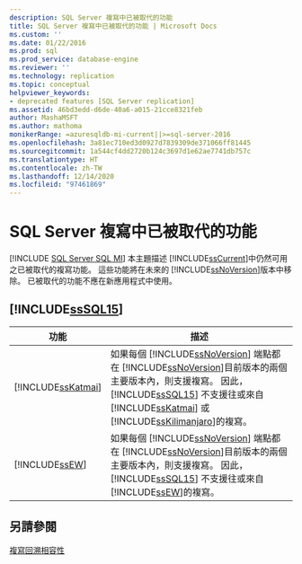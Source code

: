 ```yaml
---
description: SQL Server 複寫中已被取代的功能
title: SQL Server 複寫中已被取代的功能 | Microsoft Docs
ms.custom: ''
ms.date: 01/22/2016
ms.prod: sql
ms.prod_service: database-engine
ms.reviewer: ''
ms.technology: replication
ms.topic: conceptual
helpviewer_keywords:
- deprecated features [SQL Server replication]
ms.assetid: 46bd3edd-d6de-40a6-a015-21cce8321feb
author: MashaMSFT
ms.author: mathoma
monikerRange: =azuresqldb-mi-current||>=sql-server-2016
ms.openlocfilehash: 3a81ec710ed3d0927d7839309de371066ff81445
ms.sourcegitcommit: 1a544cf4dd2720b124c3697d1e62ae7741db757c
ms.translationtype: HT
ms.contentlocale: zh-TW
ms.lasthandoff: 12/14/2020
ms.locfileid: "97461869"
---
```

# <a name="deprecated-features-in-sql-server-replication"></a>SQL Server 複寫中已被取代的功能
[!INCLUDE [SQL Server SQL MI](../../includes/applies-to-version/sql-asdbmi.md)]
  本主題描述 [!INCLUDE[ssCurrent](../../includes/sscurrent-md.md)]中仍然可用之已被取代的複寫功能。 這些功能將在未來的 [!INCLUDE[ssNoVersion](../../includes/ssnoversion-md.md)]版本中移除。 已被取代的功能不應在新應用程式中使用。  
  
## <a name="items-deprecated-in-sssql15"></a>[!INCLUDE[ssSQL15](../../includes/sssql15-md.md)]  
  
|功能|描述|  
|-------------|-----------------|  
|[!INCLUDE[ssKatmai](../../includes/sskatmai-md.md)]|如果每個 [!INCLUDE[ssNoVersion](../../includes/ssnoversion-md.md)] 端點都在 [!INCLUDE[ssNoVersion](../../includes/ssnoversion-md.md)]目前版本的兩個主要版本內，則支援複寫。 因此， [!INCLUDE[ssSQL15](../../includes/sssql15-md.md)] 不支援往或來自 [!INCLUDE[ssKatmai](../../includes/sskatmai-md.md)] 或 [!INCLUDE[ssKilimanjaro](../../includes/sskilimanjaro-md.md)]的複寫。|  
|[!INCLUDE[ssEW](../../includes/ssew-md.md)]|如果每個 [!INCLUDE[ssNoVersion](../../includes/ssnoversion-md.md)] 端點都在 [!INCLUDE[ssNoVersion](../../includes/ssnoversion-md.md)]目前版本的兩個主要版本內，則支援複寫。 因此， [!INCLUDE[ssSQL15](../../includes/sssql15-md.md)] 不支援往或來自 [!INCLUDE[ssEW](../../includes/ssew-md.md)]的複寫。|  
  
## <a name="see-also"></a>另請參閱  
 [複寫回溯相容性](../../relational-databases/replication/replication-backward-compatibility.md)  
  
  
